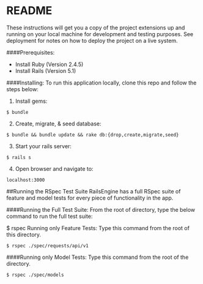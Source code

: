 # README

These instructions will get you a copy of the project extensions up and running on your local machine for development and testing purposes. See deployment for notes on how to deploy the project on a live system.

####Prerequisites:
* Install Ruby (Version 2.4.5)
* Install Rails (Version 5.1)

####Installing:
To run this application locally, clone this repo and follow the steps below:

1) Install gems:
```
$ bundle
```


2) Create, migrate, & seed database:
```
$ bundle && bundle update && rake db:{drop,create,migrate,seed}
```


3) Start your rails server:
```
$ rails s
```

4) Open browser and navigate to:
```
localhost:3000
```

##Running the RSpec Test Suite
RailsEngine has a full RSpec suite of feature and model tests for every piece of functionality in the app.

####Running the Full Test Suite:
From the root of directory, type the below command to run the full test suite:

$ rspec Running only Feature Tests: Type this command from the root of this directory.

```
$ rspec ./spec/requests/api/v1
```

####Running only Model Tests:
Type this command from the root of the directory.

```
$ rspec ./spec/models
```

